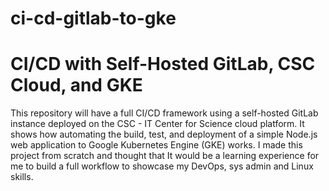 # ci-cd-gitlab-to-gke

# CI/CD with Self-Hosted GitLab, CSC Cloud, and GKE

This repository will have a full CI/CD framework using a self-hosted GitLab instance deployed on the CSC - IT Center for Science cloud platform. It shows how automating the build, test, and deployment of a simple Node.js web application to Google Kubernetes Engine (GKE) works. I made this project from scratch and thought that It would be a learning experience for me to build a full workflow to showcase my DevOps, sys admin and Linux skills. 
